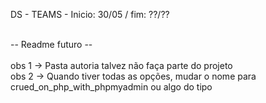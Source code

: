 DS - TEAMS - Inicio: 30/05 / fim: ??/??

</br>
-- Readme futuro --
</br>
</br>
obs 1 -> Pasta autoria talvez não faça parte do projeto 
</br>
obs 2 -> Quando tiver todas as opções, mudar o nome para crued_on_php_with_phpmyadmin ou algo do tipo 
